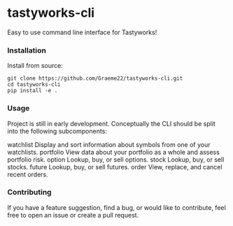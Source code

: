 # tastyworks-cli
Easy to use command line interface for Tastyworks!

### Installation
Install from source:
```
git clone https://github.com/Graeme22/tastyworks-cli.git
cd tastyworks-cli
pip install -e .
```

### Usage
Project is still in early development.
Conceptually the CLI should be split into the following subcomponents:

watchlist           Display and sort information about symbols from one of your watchlists.
portfolio           View data about your portfolio as a whole and assess portfolio risk.
option              Lookup, buy, or sell options.
stock               Lookup, buy, or sell stocks.
future              Lookup, buy, or sell futures.
order               View, replace, and cancel recent orders.

### Contributing
If you have a feature suggestion, find a bug, or would like to contribute, feel free to open an issue or create a pull request.
